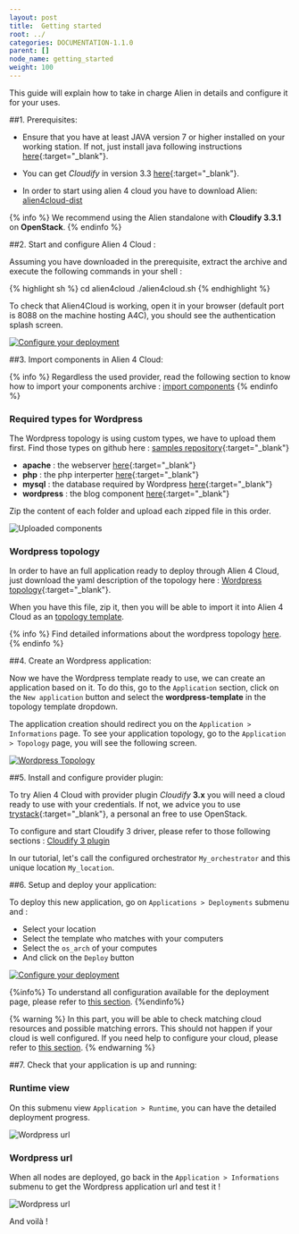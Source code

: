 ```yaml
---
layout: post
title:  Getting started
root: ../
categories: DOCUMENTATION-1.1.0
parent: []
node_name: getting_started
weight: 100
---
```


This guide will explain how to take in charge Alien in details and configure it for your uses.

##1. Prerequisites:

* Ensure that you have at least JAVA version 7 or higher installed on your working station. If not, just install
java following instructions [here](https://www.java.com/fr/download/manual.jsp){:target="_blank"}.

* You can get *Cloudify* in version 3.3 [here](http://getcloudify.org/downloads/get_cloudify_3x.html#dl){:target="_blank"}.

* In order to start using alien 4 cloud you have to download Alien: [alien4cloud-dist](http://fastconnect.org/maven/service/local/artifact/maven/redirect?r=opensource&g=alien4cloud&a=alien4cloud-dist&v=1.1.0&p=tar.gz&c=dist)

{% info %}
We recommend using the Alien standalone with **Cloudify 3.3.1** on **OpenStack**.
{% endinfo %}

##2. Start and configure Alien 4 Cloud :

Assuming you have downloaded in the prerequisite, extract the archive and execute the following commands in your shell :

{% highlight sh %}
cd alien4cloud
./alien4cloud.sh
{% endhighlight %}

To check that Alien4Cloud is working, open it in your browser (default port is 8088 on the machine hosting A4C), you should see the authentication splash screen.

[![Configure your deployment](../../images/getting_started/authentication-splash-screen.png)](../../images/getting_started/authentication-splash-screen.png)

##3. Import components in Alien 4 Cloud:

{% info %}
Regardless the used provider, read the following section to know how to import your
components archive : [import components](#/documentation/1.1.0/user_guide/components_management.html)
{% endinfo %}

### Required types for Wordpress

The Wordpress topology is using custom types, we have to upload them first.
Find those types on github here : [samples repository](https://github.com/alien4cloud/samples){:target="_blank"}

* **apache** : the webserver [here](https://github.com/alien4cloud/samples/tree/master/apache){:target="_blank"}
* **php** : the php interperter [here](https://github.com/alien4cloud/samples/tree/master/php){:target="_blank"}
* **mysql** : the database required by Wordpress [here](https://github.com/alien4cloud/samples/tree/master/mysql){:target="_blank"}
* **wordpress** : the blog component [here](https://github.com/alien4cloud/samples/tree/master/wordpress){:target="_blank"}

Zip the content of each folder and upload each zipped file in this order.

![Uploaded components](../../images/getting_started/upload-wordpress-components.png)

### Wordpress topology

In order to have an full application ready to deploy through Alien 4 Cloud, just download the yaml description
of the topology here : [Wordpress topology](https://github.com/alien4cloud/samples/blob/master/topology-wordpress/wordpress-template.yml){:target="_blank"}.

When you have this file, zip it, then you will be able to import it into Alien 4 Cloud as
an [topology template](#/documentation/1.1.0/user_guide/topology_management.html).

{% info %}
Find detailed informations about the wordpress topology [here](#/documentation/1.1.0/devops_guide/lamp_stack_tutorial/lamp_stack_application.html).
{% endinfo %}

##4. Create an Wordpress application:

Now we have the Wordpress template ready to use, we can create an application based on it. To do this, go to the `Application` section, click on the `New application` button and select the **wordpress-template** in the topology template dropdown.

The application creation should redirect you on the `Application > Informations` page.
To see your application topology, go to the `Application > Topology` page, you will see the following screen.

[![Wordpress Topology](../../images/getting_started/wordress-topology.png)](../../images/getting_started/wordress-topology.png)

##5. Install and configure provider plugin:

To try Alien 4 Cloud with provider plugin *Cloudify* **3.x** you will need a cloud ready to use with your credentials.
If not, we advice you to use [trystack](http://trystack.org/){:target="_blank"}, a personal an free to use OpenStack.

To configure and start Cloudify 3 driver, please refer to those following sections : [Cloudify 3 plugin](#/documentation/1.1.0/orchestrators/cloudify3_driver/install_config.html)

In our tutorial, let's call the configured orchestrator `My_orchestrator` and this unique location `My_location`.

##6. Setup and deploy your application:

To deploy this new application, go on `Applications > Deployments` submenu and :

* Select your location
* Select the template who matches with your computers
* Select the `os_arch` of your computes
* And click on the `Deploy` button

[![Configure your deployment](../../images/getting_started/deployment-page.png)](../../images/getting_started/deployment-page.png)

{%info%}
To understand all configuration available for the deployment page, please refer to [this section](#/documentation/1.1.0/user_guide/application_management.html).
{%endinfo%}

{% warning %}
In this part, you will be able to check matching cloud resources and possible
matching errors. This should not happen if your cloud is well configured. If you need help to configure your cloud, please refer to [this section](#/documentation/1.1.0/user_guide/cloud_management.html).
{% endwarning %}

##7. Check that your application is up and running:

### Runtime view

On this submenu view `Application > Runtime`, you can have the detailed deployment
progress.

![Wordpress url](../../images/user_guide/user_guide_topology_template_runtime.png)

### Wordpress url

When all nodes are deployed, go back in the `Application > Informations` submenu to get the Wordpress application url and
test it !

![Wordpress url](../../images/user_guide/user_guide_topology_template_wordpressurl.png)

And voilà !

